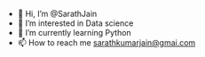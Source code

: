 - 👋 Hi, I’m @SarathJain
- 👀 I’m interested in Data science
- 🌱 I’m currently learning Python
- 📫 How to reach me sarathkumarjain@gmai.com

<!---
SarathJain/SarathJain is a ✨ special ✨ repository because its `README.md` (this file) appears on your GitHub profile.
You can click the Preview link to take a look at your changes.
--->
